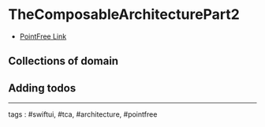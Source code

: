 # TheComposableArchitecturePart2
 
- [PointFree Link](https://www.pointfree.co/collections/composable-architecture/a-tour-of-the-composable-architecture/ep101-a-tour-of-the-composable-architecture-part-2)

## Collections of domain

## Adding todos
----
tags : #swiftui, #tca, #architecture, #pointfree